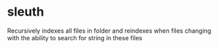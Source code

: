 # sleuth

Recursively indexes all files in folder and reindexes when files
changing with the ability to search for string in these files
